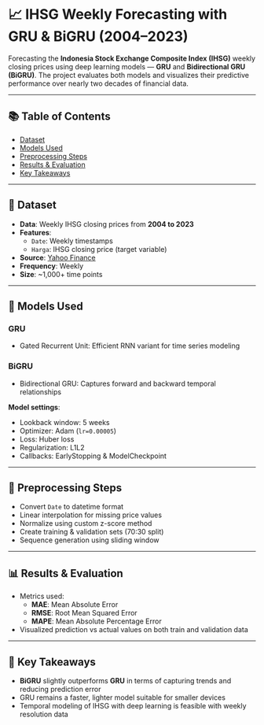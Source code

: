 # 📈 IHSG Weekly Forecasting with GRU & BiGRU (2004–2023)

Forecasting the **Indonesia Stock Exchange Composite Index (IHSG)** weekly closing prices using deep learning models — **GRU** and **Bidirectional GRU (BiGRU)**. The project evaluates both models and visualizes their predictive performance over nearly two decades of financial data.

---

## 📚 Table of Contents

- [Dataset](#dataset)
- [Models Used](#models-used)
- [Preprocessing Steps](#preprocessing-steps)
- [Results & Evaluation](#results--evaluation)
- [Key Takeaways](#key-takeaways)

---

## 📂 Dataset

- **Data**: Weekly IHSG closing prices from **2004 to 2023**
- **Features**:
  - `Date`: Weekly timestamps
  - `Harga`: IHSG closing price (target variable)
- **Source**: [Yahoo Finance](https://finance.yahoo.com/)
- **Frequency**: Weekly
- **Size**: ~1,000+ time points

---

## 🧠 Models Used

### GRU
- Gated Recurrent Unit: Efficient RNN variant for time series modeling

### BiGRU
- Bidirectional GRU: Captures forward and backward temporal relationships

**Model settings**:
- Lookback window: 5 weeks
- Optimizer: Adam (`lr=0.00005`)
- Loss: Huber loss
- Regularization: L1L2
- Callbacks: EarlyStopping & ModelCheckpoint

---

## 🔧 Preprocessing Steps

- Convert `Date` to datetime format
- Linear interpolation for missing price values
- Normalize using custom z-score method
- Create training & validation sets (70:30 split)
- Sequence generation using sliding window

---

## 📊 Results & Evaluation

- Metrics used:
  - **MAE**: Mean Absolute Error
  - **RMSE**: Root Mean Squared Error
  - **MAPE**: Mean Absolute Percentage Error
- Visualized prediction vs actual values on both train and validation data

---

## 📌 Key Takeaways

- **BiGRU** slightly outperforms **GRU** in terms of capturing trends and reducing prediction error
- GRU remains a faster, lighter model suitable for smaller devices
- Temporal modeling of IHSG with deep learning is feasible with weekly resolution data

